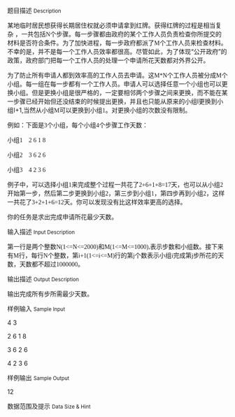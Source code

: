 <div class="panel panel-default">
<div class="area-title">
<span>
题目描述
<small>Description</small>
</span></div>
<div class="panel-body">

<p>某地临时居民想获得长期居住权就必须申请拿到红牌。获得红牌的过程是相当复杂 ，一共包括<span style="font-family: 'Times New Roman';">N</span><span style="">个步骤。每一步骤都由政府的某个工作人员负责检查你所提交的材料是否符合条件。为了加快进程，每一步政府都派了</span><span style="font-family: 'Times New Roman';">M</span><span style="">个工作人员来检查材料。不幸的是，并不是每一个工作人员效率都很高。尽管如此，为了体现“公开政府”的政策，政府部门把每一个工作人员的处理一个申请所花天数都对外界公开。</span></p>
<p>为了防止所有申请人都到效率高的工作人员去申请。这<span style="font-family: 'Times New Roman';">M*N</span><span style="">个工作人员被分成</span><span style="font-family: 'Times New Roman';">M</span><span style="">个小组。每一组在每一步都有一个工作人员。申请人可以选择任意一个小组也可以更换小组。但是更换小组是很严格的，一定要相邻两个步骤之间来更换，而不能在某一步骤已经开始但还没结束的时候提出更换，并且也只能从原来的小组</span>I更换到小组I+1,<span style="">当然从小组</span><span style="font-family: 'Times New Roman';">M</span><span style="">可以更换到小组</span><span style="font-family: 'Times New Roman';">1</span><span style="">。对更换小组的次数没有限制。</span></p>
<p>例如：下面是<span style="font-family: 'Times New Roman';">3</span><span style="">个小组，每个小组</span><span style="font-family: 'Times New Roman';">4</span><span style="">个步骤工作天数：</span></p>
<p>小组<span style="font-family: 'Times New Roman';">1    2 6 1 8</span></p>
<p>小组<span style="font-family: 'Times New Roman';">2    3 6 2 6</span></p>
<p>小组<span style="font-family: 'Times New Roman';">3    4 2 3 6</span></p>
<p>例子中，可以选择小组<span style="font-family: 'Times New Roman';">1</span><span style="">来完成整个过程一共花了</span><span style="font-family: 'Times New Roman';">2+6+1+8=17</span><span style="">天，也可以从小组</span><span style="font-family: 'Times New Roman';">2</span><span style="">开始第一步，然后第二步更换到小组</span><span style="font-family: 'Times New Roman';">2</span><span style="">，第三步到小组</span><span style="font-family: 'Times New Roman';">1</span><span style="">，第四步再到小组</span><span style="font-family: 'Times New Roman';">2</span><span style="">，这样一共花了</span><span style="font-family: 'Times New Roman';">3+2+1+6=12</span><span style="">天。你可以发现没有比这样效率更高的选择。</span></p>
<p>你的任务是求出完成申请所花最少天数。</p>

</div>
</div>

<div class="panel panel-default">
<div class="area-title">
<span>
输入描述
<small>Input Description</small>
</span></div>
<div class="panel-body">
<p>第一行是两个整数<span style="font-family: 'Times New Roman';">N(1&lt;=N&lt;=2000)</span><span style="">和</span><span style="font-family: 'Times New Roman';">M(1&lt;=M&lt;=1000),</span><span style="">表示步数和小组数。接下来有</span><span style="font-family: 'Times New Roman';">M</span><span style="">行，每行</span><span style="font-family: 'Times New Roman';">N</span><span style="">个整数，第</span><span style="font-family: 'Times New Roman';">i+1(1&lt;=i&lt;=M)</span><span style="">行的第</span><span style="font-family: 'Times New Roman';">j</span><span style="">个数表示小组</span><span style="font-family: 'Times New Roman';">i</span><span style="">完成第</span><span style="font-family: 'Times New Roman';">j</span><span style="">步所花的天数，天数都不超过</span><span style="font-family: 'Times New Roman';">1000000</span><span style="">。</span></p>

</div>
</div>
<div  class="panel panel-default">
<div class="area-title">
<span>
输出描述
<small>Output Description</small>
</span></div>
<div class="panel-body">

<p class="p0">输出完成所有步所需最少天数。</p>

</div>
</div>


<div class="panel panel-default">
<div class="area-title">
<span>
样例输入
<small>Sample Input</small>
</span></div>
<div class="panel-body">
<p>4 3 </p>
<p>2 6 1 8</p>
<p>3 6 2 6</p>
<p>4 2 3 6 </p>

</div>
</div>

<div class="panel panel-default">
<div class="area-title">
<span>
样例输出
<small>Sample Output</small>
</span></div>
<div class="panel-body">
<p>12</p>

</div>
</div>

<div class="panel panel-default">
<div class="area-title">
<span>
数据范围及提示
<small>Data Size & Hint</small>
</span></div>
<div class="panel-body">

</div>
</div>